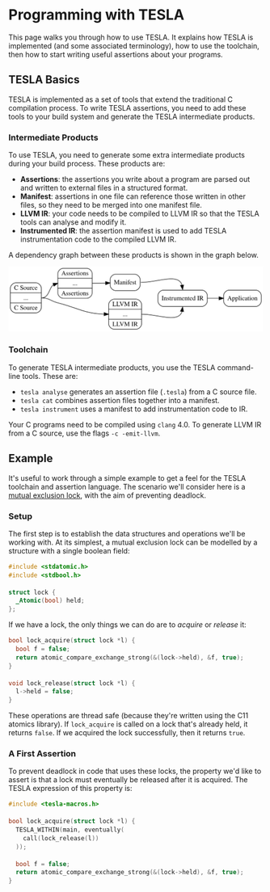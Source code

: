 # Programming with TESLA

This page walks you through how to use TESLA. It explains how TESLA is
implemented (and some associated terminology), how to use the toolchain, then
how to start writing useful assertions about your programs.

## TESLA Basics

TESLA is implemented as a set of tools that extend the traditional C compilation
process. To write TESLA assertions, you need to add these tools to your
build system and generate the TESLA intermediate products.

### Intermediate Products

To use TESLA, you need to generate some extra intermediate products during your
build process. These products are:

* **Assertions**: the assertions you write about a program are parsed out and
  written to external files in a structured format.
* **Manifest**: assertions in one file can reference those written in other
  files, so they need to be merged into one manifest file.
* **LLVM IR**: your code needs to be compiled to LLVM IR so that the TESLA tools
  can analyse and modify it.
* **Instrumented IR**: the assertion manifest is used to add TESLA
  instrumentation code to the compiled LLVM IR.

A dependency graph between these products is shown in the graph below.

![](process.dot.svg)

### Toolchain

To generate TESLA intermediate products, you use the TESLA command-line tools.
These are:

* `tesla analyse` generates an assertion file (`.tesla`) from a C source file.
* `tesla cat` combines assertion files together into a manifest.
* `tesla instrument` uses a manifest to add instrumentation code to IR.

Your C programs need to be compiled using `clang` 4.0. To generate LLVM IR from
a C source, use the flags `-c -emit-llvm`.

## Example

It's useful to work through a simple example to get a feel for the TESLA
toolchain and assertion language. The scenario we'll consider here is a [mutual
exclusion lock][mutex], with the aim of preventing deadlock.

### Setup

The first step is to establish the data structures and operations we'll be
working with. At its simplest, a mutual exclusion lock can be modelled by a
structure with a single boolean field:

```c
#include <stdatomic.h>
#include <stdbool.h>

struct lock {
  _Atomic(bool) held;
};
```

If we have a lock, the only things we can do are to _acquire_ or _release_ it:

```c
bool lock_acquire(struct lock *l) {
  bool f = false;
  return atomic_compare_exchange_strong(&(lock->held), &f, true);
}

void lock_release(struct lock *l) {
  l->held = false;
}
```

These operations are thread safe (because they're written using the C11 atomics
library). If `lock_acquire` is called on a lock that's already held, it returns
`false`. If we acquired the lock successfully, then it returns `true`.

### A First Assertion

To prevent deadlock in code that uses these locks, the property we'd like to
assert is that a lock must eventually be released after it is acquired. The
TESLA expression of this property is:

```c
#include <tesla-macros.h>

bool lock_acquire(struct lock *l) {
  TESLA_WITHIN(main, eventually(
    call(lock_release(l))
  ));

  bool f = false;
  return atomic_compare_exchange_strong(&(lock->held), &f, true);
}
```

[mutex]: https://en.wikipedia.org/wiki/Mutual_exclusion
